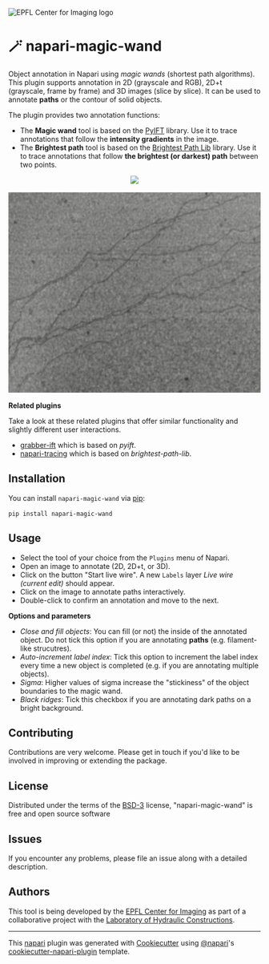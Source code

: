 ![EPFL Center for Imaging logo](https://imaging.epfl.ch/resources/logo-for-gitlab.svg)
# 🪄 napari-magic-wand

Object annotation in Napari using *magic wands* (shortest path algorithms). This plugin supports annotation in 2D (grayscale and RGB), 2D+t (grayscale, frame by frame) and 3D images (slice by slice). It can be used to annotate **paths** or the contour of solid objects.

The plugin provides two annotation functions:

- The **Magic wand** tool is based on the [PyIFT](https://github.com/PyIFT/pyift) library. Use it to trace annotations that follow the **intensity gradients** in the image.
- The **Brightest path** tool is based on the [Brightest Path Lib](https://github.com/mapmanager/brightest-path-lib) library. Use it to trace annotations that follow **the brightest (or darkest) path** between two points.

<p align="center">
    <img src="https://github.com/EPFL-Center-for-Imaging/napari-magic-wand/blob/main/assets/screenshot.gif" height="400">
</p>

<p align="center">
    <img src="https://github.com/EPFL-Center-for-Imaging/napari-magic-wand/blob/main/assets/tracing.gif" height="400">
</p>

**Related plugins**

Take a look at these related plugins that offer similar functionality and slightly different user interactions.

- [grabber-ift](https://www.napari-hub.org/plugins/grabber-ift) which is based on *pyift*.
- [napari-tracing](https://github.com/mapmanager/napari-tracing) which is based on *brightest-path-lib*.


## Installation

You can install `napari-magic-wand` via [pip]:

    pip install napari-magic-wand

## Usage

- Select the tool of your choice from the `Plugins` menu of Napari.
- Open an image to annotate (2D, 2D+t, or 3D).
- Click on the button "Start live wire". A new `Labels` layer *Live wire (current edit)* should appear.
- Click on the image to annotate paths interactively.
- Double-click to confirm an annotation and move to the next.

**Options and parameters**
- *Close and fill objects*: You can fill (or not) the inside of the annotated object. Do not tick this option if you are annotating **paths** (e.g. filament-like strucutres).
- *Auto-increment label index*: Tick this option to increment the label index every time a new object is completed (e.g. if you are annotating multiple objects).
- *Sigma*: Higher values of sigma increase the "stickiness" of the object boundaries to the magic wand.
- *Black ridges*: Tick this checkbox if you are annotating dark paths on a bright background.

## Contributing

Contributions are very welcome. Please get in touch if you'd like to be involved in improving or extending the package.

## License

Distributed under the terms of the [BSD-3] license,
"napari-magic-wand" is free and open source software

## Issues

If you encounter any problems, please file an issue along with a detailed description.

## Authors

This tool is being developed by the [EPFL Center for Imaging](https://imaging.epfl.ch/) as part of a collaborative project with the [Laboratory of Hydraulic Constructions](https://www.epfl.ch/labs/lch/). 

----------------------------------

This [napari] plugin was generated with [Cookiecutter] using [@napari]'s [cookiecutter-napari-plugin] template.

[napari]: https://github.com/napari/napari
[Cookiecutter]: https://github.com/audreyr/cookiecutter
[@napari]: https://github.com/napari
[MIT]: http://opensource.org/licenses/MIT
[BSD-3]: http://opensource.org/licenses/BSD-3-Clause
[GNU GPL v3.0]: http://www.gnu.org/licenses/gpl-3.0.txt
[GNU LGPL v3.0]: http://www.gnu.org/licenses/lgpl-3.0.txt
[Apache Software License 2.0]: http://www.apache.org/licenses/LICENSE-2.0
[Mozilla Public License 2.0]: https://www.mozilla.org/media/MPL/2.0/index.txt
[cookiecutter-napari-plugin]: https://github.com/napari/cookiecutter-napari-plugin

[napari]: https://github.com/napari/napari
[tox]: https://tox.readthedocs.io/en/latest/
[pip]: https://pypi.org/project/pip/
[PyPI]: https://pypi.org/

